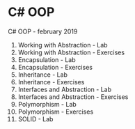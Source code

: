 # C# OOP
C# OOP - february 2019

01. Working with Abstraction - Lab
01. Working with Abstraction - Exercises
02. Encapsulation - Lab
02. Encapsulation - Exercises
03. Inheritance - Lab
03. Inheritance - Exercises
04. Interfaces and Abstraction - Lab
04. Interfaces and Abstraction - Exercises
05. Polymorphism - Lab
05. Polymorphism - Exercises
06. SOLID - Lab